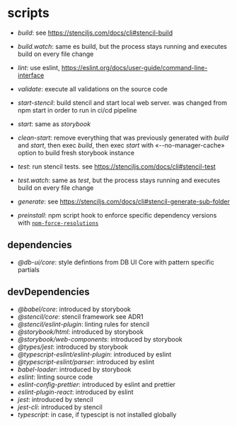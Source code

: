 # scripts

* *build*: see <https://stenciljs.com/docs/cli#stencil-build>
* *build.watch*: same es build, but the process stays running and executes build on every file change
* *lint*: use eslint, <https://eslint.org/docs/user-guide/command-line-interface>
* *validate*: execute all validations on the source code
* *start-stencil*: build stencil and start local web server. was changed from npm start in order to run in ci/cd pipeline
* *start*: same as *storybook*
* *clean-start*: remove everything that was previously generated with *build* and *start*, then exec *build*, then exec *start* with «--no-manager-cache» option to build fresh storybook instance
* *test*: run stencil tests. see <https://stenciljs.com/docs/cli#stencil-test>
* *test.watch*: same as *test*, but the process stays running and executes build on every file change
* *generate*: see <https://stenciljs.com/docs/cli#stencil-generate-sub-folder>

* *preinstall*: npm script hook to enforce specific dependency versions with [`npm-force-resolutions`](https://www.npmjs.com/package/npm-force-resolutions)



## dependencies

* *@db-ui/core*: style defintions from DB UI Core with pattern specific partials

## devDependencies

* *@babel/core*: introduced by storybook
* *@stencil/core*: stencil framework see ADR1
* *@stencil/eslint-plugin*: linting rules for stencil
* *@storybook/html*: introduced by storybook
* *@storybook/web-components*: introduced by storybook
* *@types/jest*: introduced by storybook
* *@typescript-eslint/eslint-plugin*: introduced by eslint
* *@typescript-eslint/parser*: introduced by eslint
* *babel-loader*: introduced by storybook
* *eslint*: linting source code
* *eslint-config-prettier*: introduced by eslint and prettier
* *eslint-plugin-react*: introduced by eslint
* *jest*: introduced by stencil
* *jest-cli*: introduced by stencil
* *typescript*: in case, if typescipt is not installed globally


